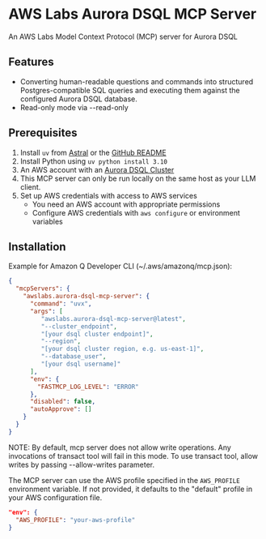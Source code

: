 # AWS Labs Aurora DSQL MCP Server

An AWS Labs Model Context Protocol (MCP) server for Aurora DSQL

## Features

- Converting human-readable questions and commands into structured Postgres-compatible SQL queries and executing them against the configured Aurora DSQL database.
- Read-only mode via --read-only

## Prerequisites

1. Install `uv` from [Astral](https://docs.astral.sh/uv/getting-started/installation/) or the [GitHub README](https://github.com/astral-sh/uv#installation)
2. Install Python using `uv python install 3.10`
3. An AWS account with an [Aurora DSQL Cluster](https://docs.aws.amazon.com/aurora-dsql/latest/userguide/getting-started.html)
4. This MCP server can only be run locally on the same host as your LLM client.
5. Set up AWS credentials with access to AWS services
   - You need an AWS account with appropriate permissions
   - Configure AWS credentials with `aws configure` or environment variables

## Installation

Example for Amazon Q Developer CLI (~/.aws/amazonq/mcp.json):

```json
{
  "mcpServers": {
    "awslabs.aurora-dsql-mcp-server": {
      "command": "uvx",
      "args": [
         "awslabs.aurora-dsql-mcp-server@latest",
         "--cluster_endpoint",
         "[your dsql cluster endpoint]",
         "--region",
         "[your dsql cluster region, e.g. us-east-1]",
         "--database_user",
         "[your dsql username]"
      ],
      "env": {
        "FASTMCP_LOG_LEVEL": "ERROR"
      },
      "disabled": false,
      "autoApprove": []
    }
  }
}
```

NOTE: By default, mcp server does not allow write operations. Any invocations of transact tool will fail in this mode. To use transact tool, allow writes by passing --allow-writes parameter.

The MCP server can use the AWS profile specified in the `AWS_PROFILE` environment variable. If not provided, it defaults to the "default" profile in your AWS configuration file.

```json
"env": {
  "AWS_PROFILE": "your-aws-profile"
}
```

